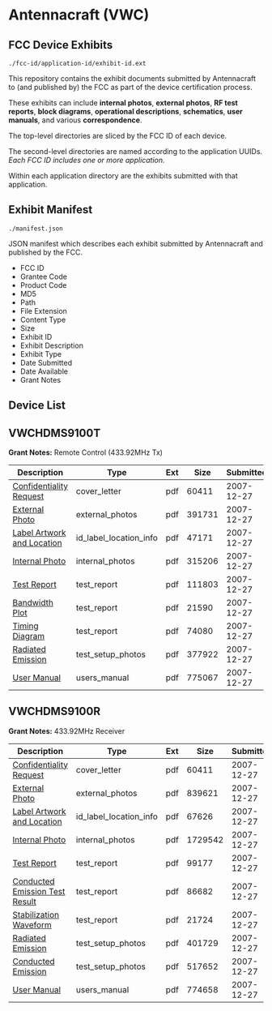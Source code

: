 # Antennacraft (VWC)
## FCC Device Exhibits

```
./fcc-id/application-id/exhibit-id.ext
```

This repository contains the exhibit documents submitted by Antennacraft to (and published by) the FCC as part of the device certification process.

These exhibits can include **internal photos**, **external photos**, **RF test reports**, **block diagrams**, **operational descriptions**, **schematics**, **user manuals**, and various **correspondence**.

The top-level directories are sliced by the FCC ID of each device.

The second-level directories are named according to the application UUIDs. *Each FCC ID includes one or more application.*

Within each application directory are the exhibits submitted with that application. 

## Exhibit Manifest

```
./manifest.json
```

JSON manifest which describes each exhibit submitted by Antennacraft and published by the FCC.

- FCC ID
- Grantee Code
- Product Code
- MD5
- Path
- File Extension
- Content Type
- Size
- Exhibit ID
- Exhibit Description
- Exhibit Type
- Date Submitted
- Date Available
- Grant Notes

## Device List
## VWCHDMS9100T
**Grant Notes:** Remote Control (433.92MHz Tx)

| Description | Type | Ext | Size | Submitted | Available |
| ----------- | ---- | --- | ---- | --------- | --------- |
| [Confidentiality Request](VWCHDMS9100T/b6c677ce63de80096b0f1c60daa355f3/884286.pdf) | cover_letter | pdf | 60411 | 2007-12-27 | 2007-12-27 |
| [External Photo](VWCHDMS9100T/b6c677ce63de80096b0f1c60daa355f3/884280.pdf) | external_photos | pdf | 391731 | 2007-12-27 | 2007-12-27 |
| [Label Artwork and Location](VWCHDMS9100T/b6c677ce63de80096b0f1c60daa355f3/884284.pdf) | id_label_location_info | pdf | 47171 | 2007-12-27 | 2007-12-27 |
| [Internal Photo](VWCHDMS9100T/b6c677ce63de80096b0f1c60daa355f3/884281.pdf) | internal_photos | pdf | 315206 | 2007-12-27 | 2007-12-27 |
| [Test Report](VWCHDMS9100T/b6c677ce63de80096b0f1c60daa355f3/884276.pdf) | test_report | pdf | 111803 | 2007-12-27 | 2007-12-27 |
| [Bandwidth Plot](VWCHDMS9100T/b6c677ce63de80096b0f1c60daa355f3/884279.pdf) | test_report | pdf | 21590 | 2007-12-27 | 2007-12-27 |
| [Timing Diagram](VWCHDMS9100T/b6c677ce63de80096b0f1c60daa355f3/884287.pdf) | test_report | pdf | 74080 | 2007-12-27 | 2007-12-27 |
| [Radiated Emission](VWCHDMS9100T/b6c677ce63de80096b0f1c60daa355f3/884278.pdf) | test_setup_photos | pdf | 377922 | 2007-12-27 | 2007-12-27 |
| [User Manual](VWCHDMS9100T/b6c677ce63de80096b0f1c60daa355f3/884285.pdf) | users_manual | pdf | 775067 | 2007-12-27 | 2007-12-27 |
## VWCHDMS9100R
**Grant Notes:** 433.92MHz Receiver

| Description | Type | Ext | Size | Submitted | Available |
| ----------- | ---- | --- | ---- | --------- | --------- |
| [Confidentiality Request](VWCHDMS9100R/00e8d5d1d4dbb2bf88de7ef861270ffe/884312.pdf) | cover_letter | pdf | 60411 | 2007-12-27 | 2007-12-27 |
| [External Photo](VWCHDMS9100R/00e8d5d1d4dbb2bf88de7ef861270ffe/884306.pdf) | external_photos | pdf | 839621 | 2007-12-27 | 2007-12-27 |
| [Label Artwork and Location](VWCHDMS9100R/00e8d5d1d4dbb2bf88de7ef861270ffe/884310.pdf) | id_label_location_info | pdf | 67626 | 2007-12-27 | 2007-12-27 |
| [Internal Photo](VWCHDMS9100R/00e8d5d1d4dbb2bf88de7ef861270ffe/884307.pdf) | internal_photos | pdf | 1729542 | 2007-12-27 | 2007-12-27 |
| [Test Report](VWCHDMS9100R/00e8d5d1d4dbb2bf88de7ef861270ffe/884301.pdf) | test_report | pdf | 99177 | 2007-12-27 | 2007-12-27 |
| [Conducted Emission Test Result](VWCHDMS9100R/00e8d5d1d4dbb2bf88de7ef861270ffe/884305.pdf) | test_report | pdf | 86682 | 2007-12-27 | 2007-12-27 |
| [Stabilization Waveform](VWCHDMS9100R/00e8d5d1d4dbb2bf88de7ef861270ffe/884313.pdf) | test_report | pdf | 21724 | 2007-12-27 | 2007-12-27 |
| [Radiated Emission](VWCHDMS9100R/00e8d5d1d4dbb2bf88de7ef861270ffe/884303.pdf) | test_setup_photos | pdf | 401729 | 2007-12-27 | 2007-12-27 |
| [Conducted Emission](VWCHDMS9100R/00e8d5d1d4dbb2bf88de7ef861270ffe/884304.pdf) | test_setup_photos | pdf | 517652 | 2007-12-27 | 2007-12-27 |
| [User Manual](VWCHDMS9100R/00e8d5d1d4dbb2bf88de7ef861270ffe/884311.pdf) | users_manual | pdf | 774658 | 2007-12-27 | 2007-12-27 |
